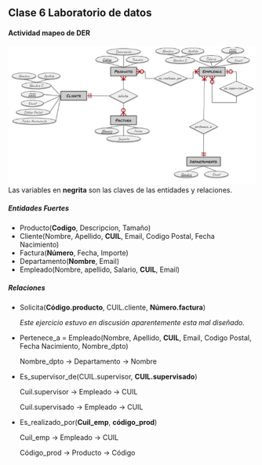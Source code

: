 ## Clase 6 Laboratorio de datos
#### Actividad mapeo de DER
![imagen del der](Clase%206/der.jpg)
Las variables en **negrita** son las claves de las entidades y relaciones.
##### Entidades Fuertes
* Producto(**Codigo**, Descripcion, Tamaño)
* Cliente(Nombre, Apellido, **CUIL**, Email, Codigo Postal, Fecha Nacimiento)
* Factura(**Número**, Fecha, Importe)
* Departamento(**Nombre**, Email)
* Empleado(Nombre, apellido, Salario, **CUIL**, Email)

##### Relaciones 
* Solicita(**Código.producto**, CUIL.cliente, **Número.factura**)
  
  *Este ejercicio estuvo en discusión aparentemente esta mal diseñado.*
  
* Pertenece_a = Empleado(Nombre, Apellido, **CUIL**, Email, Codigo Postal, Fecha Nacimiento, Nombre_dpto)
  
  Nombre_dpto -> Departamento -> Nombre
  
* Es_supervisor_de(CUIL.supervisor, **CUIL.supervisado**)
  
  Cuil.supervisor -> Empleado -> CUIL
  
  Cuil.supervisado -> Empleado -> CUIL
   
* Es_realizado_por(**Cuil_emp**, **código_prod**)
 
  Cuil_emp -> Empleado -> CUIL
  
  Código_prod -> Producto -> Código
